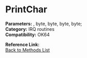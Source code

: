 # PrintChar

**Parameters:** , byte, byte, byte, byte;  
**Category:** IRQ routines  
**Compatibility:** OK64  

**Reference Link:**  
[Back to Methods List](../../SUMMARY.md)
